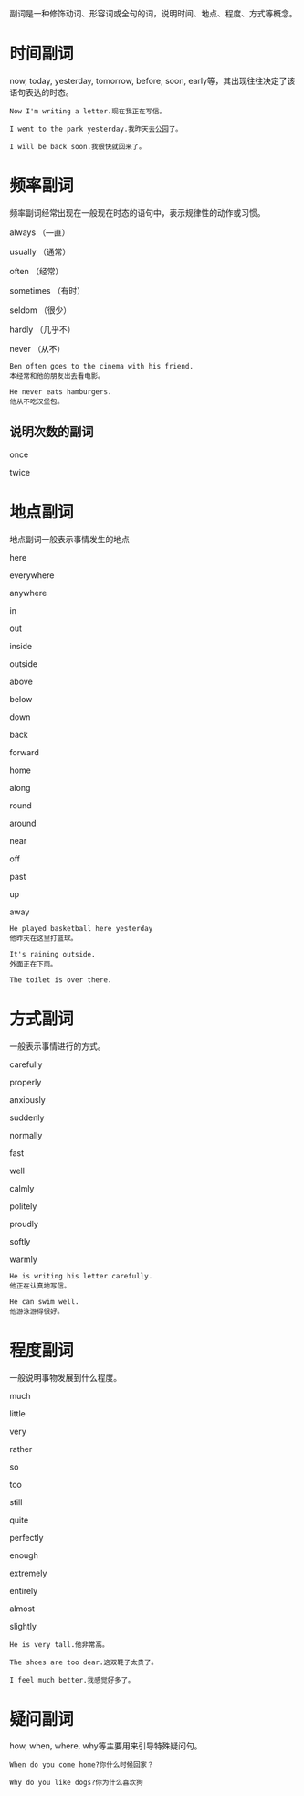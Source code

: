 副词是一种修饰动词、形容词或全句的词，说明时间、地点、程度、方式等概念。
# 时间副词
now, today, yesterday, tomorrow, before, soon, early等，其出现往往决定了该语句表达的时态。

```
Now I'm writing a letter.现在我正在写信。

I went to the park yesterday.我昨天去公园了。

I will be back soon.我很快就回来了。
```
# 频率副词
频率副词经常出现在一般现在时态的语句中，表示规律性的动作或习惯。

always （—直）

usually （通常）

often （经常）

sometimes （有时）

seldom （很少）

hardly （几乎不）

never （从不）
```
Ben often goes to the cinema with his friend.
本经常和他的朋友岀去看电影。

He never eats hamburgers.
他从不吃汉堡包。
```
## 说明次数的副词
once

twice

# 地点副词
地点副词一般表示事情发生的地点

here

everywhere

anywhere

in

out

inside

outside

above

below

down

back

forward

home

along

round

around

near

off

past

up

away
```
He played basketball here yesterday
他昨天在这里打篮球。

It's raining outside.
外面正在下雨。

The toilet is over there.
```

# 方式副词
一般表示事情进行的方式。

carefully

properly

anxiously

suddenly

normally

fast

well

calmly

politely

proudly

softly

warmly
```
He is writing his letter carefully.
他正在认真地写信。

He can swim well.
他游泳游得很好。
```
# 程度副词
一般说明事物发展到什么程度。

much

little

very

rather

so

too

still

quite

perfectly

enough

extremely

entirely

almost

slightly
```
He is very tall.他非常高。

The shoes are too dear.这双鞋子太贵了。

I feel much better.我感觉好多了。
```

# 疑问副词
how, when, where, why等主要用来引导特殊疑问句。
```
When do you come home?你什么时候回家？

Why do you like dogs?你为什么喜欢狗
```

